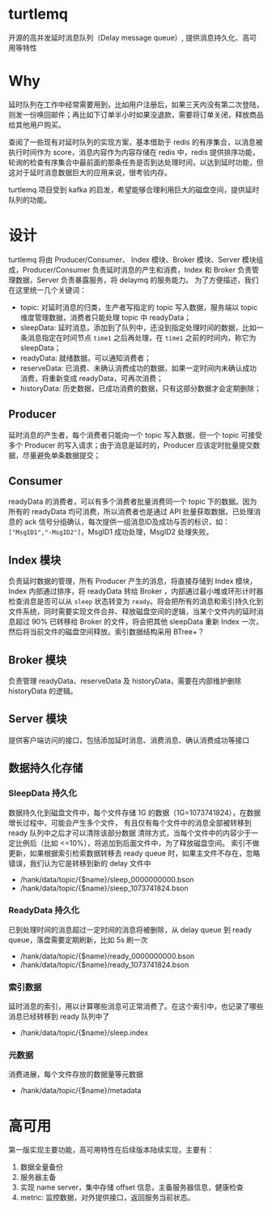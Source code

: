 # turtlemq
开源的高并发延时消息队列（Delay message queue）, 提供消息持久化、高可用等特性

# Why
延时队列在工作中经常需要用到，比如用户注册后，如果三天内没有第二次登陆，则发一份唤回邮件；再比如下订单半小时如果没退款，需要将订单关闭，释放商品给其他用户购买。

查阅了一些现有对延时队列的实现方案，基本借助于 redis 的有序集合，以消息被执行时间作为 score，消息内容作为内容存储在 redis 中，redis 提供排序功能，轮询的检查有序集合中最前面的那条任务是否到达处理时间，以达到延时功能，但这对于延时消息数据巨大的应用来说，很考验内存。

turtlemq 项目受到 kafka 的启发，希望能够合理利用巨大的磁盘空间，提供延时队列的功能。

# 设计
turtlemq 将由 Producer/Consumer、 Index 模块、Broker 模块、Server 模块组成，Producer/Consumer 负责延时消息的产生和消费，Index 和 Broker 负责管理数据，Server 负责暴露服务，将 delaymq 的服务能力。
为了方便描述，我们在这里统一几个关键词：
- topic: 对延时消息的归类，生产者写指定的 topic 写入数据，服务端以 topic 维度管理数据，消费者只能处理 topic 中 readyData；
- sleepData: 延时消息，添加到了队列中，还没到指定处理时间的数据，比如一条消息指定在时间节点 `time1` 之后再处理，在 `time1` 之前的时间内，称它为 sleepData；
- readyData: 就绪数据，可以通知消费者；
- reserveData: 已消费、未确认消费成功的数据，如果一定时间内未确认成功消费，将重新变成 readyData，可再次消费；
- historyData: 历史数据，已成功消费的数据，只有这部分数据才会定期删除；

## Producer
延时消息的产生者，每个消费者只能向一个 topic 写入数据，但一个 topic 可接受多个 Producer 的写入请求；由于消息是延时的，Producer 应该定时批量提交数据，尽量避免单条数据提交；

## Consumer
readyData 的消费者，可以有多个消费者批量消费同一个 topic 下的数据。因为所有的 readyData 均可消费，所以消费者也是通过 API 批量获取数据。已处理消息的 ack 信号分组确认，每次提供一组消息ID及成功与否的标识，如：`["MsgID1","-MsgID2"]`，MsgID1 成功处理，MsgID2 处理失败。

## Index 模块
负责延时数据的管理，所有 Producer 产生的消息，将直接存储到 Index 模块，Index 内部通过排序，将 readyData 转给 Broker ，内部通过最小堆或环形计时器检查消息是否可以从 `sleep` 状态转变为 `ready`。将会把所有的消息和索引持久化到文件系统，同时需要实现文件合并、释放磁盘空间的逻辑，当某个文件内的延时消息超过 90% 已转移给 Broker 的文件，将会把其他 sleepData 重新 Index 一次，然后将当前文件的磁盘空间释放。索引数据结构采用 BTree+？

## Broker 模块
负责管理 readyData、reserveData 及 historyData，需要在内部维护删除 historyData 的逻辑。 

## Server 模块
提供客户端访问的接口，包括添加延时消息、消费消息、确认消费成功等接口

## 数据持久化存储

### SleepData 持久化
数据持久化到磁盘文件中，每个文件存储 1G 的数据（1G=1073741824），在数据增长过程中，可能会产生多个文件，
有且仅有每个文件中的消息全部被转移到 ready 队列中之后才可以清除该部分数据
清除方式，当每个文件中的内容少于一定比例后（比如 <=10%），将追加到后面文件中，为了释放磁盘空间。
索引不做更新，如果根据索引检索数据转移去 ready queue 时，如果主文件不存在，忽略错误，我们认为它是转移到新的 delay 文件中
 - /hank/data/topic/{$name}/sleep_0000000000.bson
 - /hank/data/topic/{$name}/sleep_1073741824.bson

### ReadyData 持久化
已到处理时间的消息超过一定时间的消息将被删除，从 delay queue 到 ready queue，落盘需要定期刷新，比如 5s 刷一次
 - /hank/data/topic/{$name}/ready_0000000000.bson
 - /hank/data/topic/{$name}/ready_1073741824.bson

### 索引数据
延时消息的索引，用以计算哪些消息可正常消费了。在这个索引中，也记录了哪些消息已经转移到 ready 队列中了
 - /hank/data/topic/{$name}/sleep.index

### 元数据
消费进展，每个文件存放的数据量等元数据
 - /hank/data/topic/{$name}/metadata

# 高可用
第一版实现主要功能，高可用特性在后续版本陆续实现，主要有：
 1. 数据全量备份
 2. 服务器主备
 3. 实现 name server，集中存储 offset 信息，主备服务器信息，健康检查
 4. metric: 监控数据，对外提供接口，返回服务当前状态。
